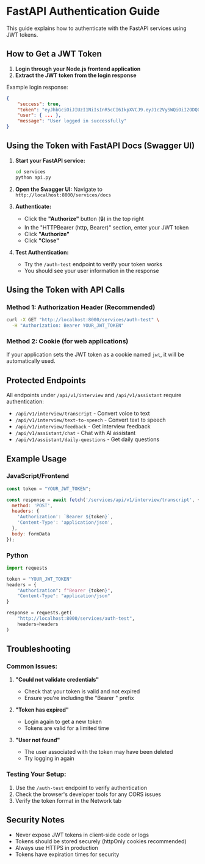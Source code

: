 # FastAPI Authentication Guide

This guide explains how to authenticate with the FastAPI services using JWT tokens.

## How to Get a JWT Token

1. **Login through your Node.js frontend application**
2. **Extract the JWT token from the login response**

Example login response:
```json
{
    "success": true,
    "token": "eyJhbGciOiJIUzI1NiIsInR5cCI6IkpXVCJ9.eyJ1c2VySWQiOiI2ODQ0NmUzMWVkZWE4ZTBmZmRmOWQ4MTYiLCJpYXQiOjE3NTE2OTcwNzgsImV4cCI6MTc1MjU2MTA3OH0.K0lEaW5mDA53OgC_oTa1si6_CpQ43a5uDuaANDIHMX0",
    "user": { ... },
    "message": "User logged in successfully"
}
```

## Using the Token with FastAPI Docs (Swagger UI)

1. **Start your FastAPI service:**
   ```bash
   cd services
   python api.py
   ```

2. **Open the Swagger UI:** 
   Navigate to `http://localhost:8000/services/docs`

3. **Authenticate:**
   - Click the **"Authorize"** button (🔒) in the top right
   - In the "HTTPBearer (http, Bearer)" section, enter your JWT token
   - Click **"Authorize"**
   - Click **"Close"**

4. **Test Authentication:**
   - Try the `/auth-test` endpoint to verify your token works
   - You should see your user information in the response

## Using the Token with API Calls

### Method 1: Authorization Header (Recommended)
```bash
curl -X GET "http://localhost:8000/services/auth-test" \
  -H "Authorization: Bearer YOUR_JWT_TOKEN"
```

### Method 2: Cookie (for web applications)
If your application sets the JWT token as a cookie named `jwt`, it will be automatically used.

## Protected Endpoints

All endpoints under `/api/v1/interview` and `/api/v1/assistant` require authentication:

- `/api/v1/interview/transcript` - Convert voice to text
- `/api/v1/interview/text-to-speech` - Convert text to speech
- `/api/v1/interview/feedback` - Get interview feedback
- `/api/v1/assistant/chat` - Chat with AI assistant
- `/api/v1/assistant/daily-questions` - Get daily questions

## Example Usage

### JavaScript/Frontend
```javascript
const token = "YOUR_JWT_TOKEN";

const response = await fetch('/services/api/v1/interview/transcript', {
  method: 'POST',
  headers: {
    'Authorization': `Bearer ${token}`,
    'Content-Type': 'application/json',
  },
  body: formData
});
```

### Python
```python
import requests

token = "YOUR_JWT_TOKEN"
headers = {
    "Authorization": f"Bearer {token}",
    "Content-Type": "application/json"
}

response = requests.get(
    "http://localhost:8000/services/auth-test",
    headers=headers
)
```

## Troubleshooting

### Common Issues:

1. **"Could not validate credentials"**
   - Check that your token is valid and not expired
   - Ensure you're including the "Bearer " prefix

2. **"Token has expired"**
   - Login again to get a new token
   - Tokens are valid for a limited time

3. **"User not found"**
   - The user associated with the token may have been deleted
   - Try logging in again

### Testing Your Setup:

1. Use the `/auth-test` endpoint to verify authentication
2. Check the browser's developer tools for any CORS issues
3. Verify the token format in the Network tab

## Security Notes

- Never expose JWT tokens in client-side code or logs
- Tokens should be stored securely (httpOnly cookies recommended)
- Always use HTTPS in production
- Tokens have expiration times for security
